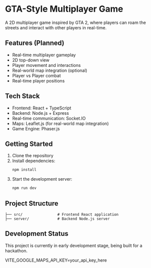 # GTA-Style Multiplayer Game

A 2D multiplayer game inspired by GTA 2, where players can roam the streets and interact with other players in real-time.

## Features (Planned)

- Real-time multiplayer gameplay
- 2D top-down view
- Player movement and interactions
- Real-world map integration (optional)
- Player vs Player combat
- Real-time player positions

## Tech Stack

- Frontend: React + TypeScript
- Backend: Node.js + Express
- Real-time communication: Socket.IO
- Maps: Leaflet.js (for real-world map integration)
- Game Engine: Phaser.js

## Getting Started

1. Clone the repository
2. Install dependencies:
   ```bash
   npm install
   ```
3. Start the development server:
   ```bash
   npm run dev
   ```

## Project Structure

```
├── src/                # Frontend React application
├── server/             # Backend Node.js server

```

## Development Status

This project is currently in early development stage, being built for a hackathon. 

VITE_GOOGLE_MAPS_API_KEY=your_api_key_here 
